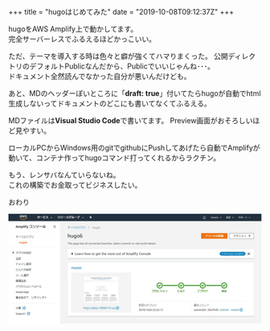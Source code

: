 +++
title = "hugoはじめてみた"
date = "2019-10-08T09:12:37Z"
+++

hugoをAWS Amplify上で動かしてます。  
完全サーバーレスでふるえるほどかっこいい。

ただ、テーマを導入する時は色々と癖が強くてハマりまくった。
公開ディレクトリのデフォルトPublicなんだから、Publicでいいじゃんね･･･。  
ドキュメント全然読んでなかった自分が悪いんだけども。

あと、MDのヘッダーぽいところに「**draft: true**」付いてたらhugoが自動でhtml生成しないってドキュメントのどこにも書いてなくてふるえる。

MDファイルは**Visual Studio Code**で書いてます。
Preview画面がおそろしいほど見やすい。

ローカルPCからWindows用のgitでgithubにPushしてあげたら自動でAmplifyが動いて、コンテナ作ってhugoコマンド打ってくれるからラクチン。

もう、レンサバなんていらないね。  
これの構築でお金取ってビジネスしたい。

おわり 

![amplify](../../images/amplify.jpg)
